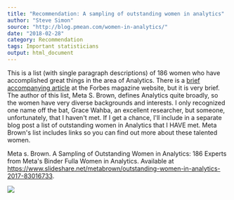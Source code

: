 ```yaml
---
title: "Recommendation: A sampling of outstanding women in analytics"
author: "Steve Simon"
source: "http://blog.pmean.com/women-in-analytics/"
date: "2018-02-28"
category: Recommendation
tags: Important statisticians
output: html_document
---
```


This is a list (with single paragraph descriptions) of 186 women who
have accomplished great things in the area of Analytics. There is a
[brief accompanying
article](https://www.forbes.com/sites/metabrown/2017/11/30/discover-185-outstanding-women-in-data-analytics)
at the Forbes magazine website, but it is very brief. The author of this
list, Meta S. Brown, defines Analytics quite broadly, so the women have
very diverse backgrounds and interests. I only recognized one name off
the bat, Grace Wahba, an excellent researcher, but someone,
unfortunately, that I haven't met. If I get a chance, I'll include in a
separate blog post a list of outstanding women in Analytics that I HAVE
met. Meta Brown's list includes links so you can find out more about
these talented women.

<!---More--->

Meta s. Brown. A Sampling of Outstanding Women in Analytics: 186 Experts
from Meta's Binder Fulla Women in Analytics. Available at
<https://www.slideshare.net/metabrown/outstanding-women-in-analytics-2017-83016733>.

![](../../web/images/women-in-analytics01.png)




